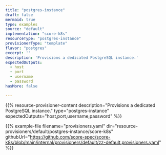 ```yaml
---
title: "postgres-instance"
draft: false
mermaid: true
type: examples
source: "default"
implementation: "score-k8s"
resourceType: "postgres-instance"
provisionerType: "template"
flavor: "postgres"
excerpt: ''
description: 'Provisions a dedicated PostgreSQL instance.'
expectedOutputs: 
  - host
  - port
  - username
  - password
hasMore: false

---
```


{{% resource-provisioner-content description="Provisions a dedicated PostgreSQL instance." type="postgres-instance" expectedOutputs="host,port,username,password" %}}

{{% example-file filename="provisioners.yaml" dir="resource-provisioners/default/postgres-instance/score-k8s" githubUrl="https://github.com/score-spec/score-k8s/blob/main/internal/provisioners/default/zz-default.provisioners.yaml" %}}

